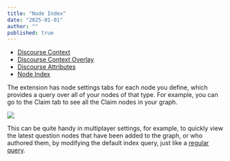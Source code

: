 ```yaml
---
title: "Node Index"
date: "2025-01-01"
author: ""
published: true
---
```


- [Discourse Context](./discourse-context)
- [Discourse Context Overlay](./discourse-context-overlay)
- [Discourse Attributes](./discourse-attributes)
- [Node Index](./node-index)

The extension has node settings tabs for each node you define, which provides a query over all of your nodes of that type. For example, you can go to the Claim tab to see all the Claim nodes in your graph.

![](/docs/roam/settings-node-index.png)

This can be quite handy in multiplayer settings, for example, to quickly view the latest question nodes that have been added to the graph, or who authored them, by modifying the default index query, just like a [regular query](./querying-discourse-graph).
